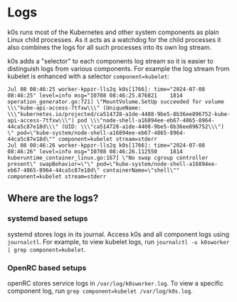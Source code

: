 # Logs

k0s runs most of the Kubernetes and other system components as plain Linux child processes. As it acts as a watchdog for the child processes it also combines the logs for all such processes into its own log stream.

k0s adds a "selector" to each components log stream so it is easier to distinguish logs from various components. For example the log stream from kubelet is enhanced with a selector `component=kubelet`:

```text
Jul 08 08:46:25 worker-kppzr-lls2q k0s[1766]: time="2024-07-08 08:46:25" level=info msg="I0708 08:46:25.876821    1814 operation_generator.go:721] \"MountVolume.SetUp succeeded for volume \\\"kube-api-access-7tfxw\\\" (UniqueName: \\\"kubernetes.io/projected/ca514728-a1de-4408-9be5-8b36ee896752-kube-api-access-7tfxw\\\") pod \\\"node-shell-a16894ee-eb67-4865-8964-44ca5c87e18d\\\" (UID: \\\"ca514728-a1de-4408-9be5-8b36ee896752\\\") \" pod=\"kube-system/node-shell-a16894ee-eb67-4865-8964-44ca5c87e18d\"" component=kubelet stream=stderr
Jul 08 08:46:26 worker-kppzr-lls2q k0s[1766]: time="2024-07-08 08:46:26" level=info msg="I0708 08:46:26.112550    1814 kuberuntime_container_linux.go:167] \"No swap cgroup controller present\" swapBehavior=\"\" pod=\"kube-system/node-shell-a16894ee-eb67-4865-8964-44ca5c87e18d\" containerName=\"shell\"" component=kubelet stream=stderr
```

## Where are the logs?

### systemd based setups

systemd stores logs in its journal. Access k0s and all component logs using
`journalctl`. For example, to view kubelet logs, run `journalctl -u k0sworker |
grep component=kubelet`.

### OpenRC based setups

openRC stores service logs in `/var/log/k0sworker.log`. To view a specific component log, run `grep component=kubelet /var/log/k0s.log`.
